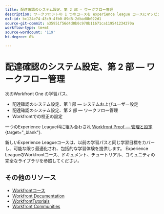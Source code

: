 ```yaml
---
title: 配達確認のシステム設定、第 2 部 — ワークフロー管理
description: ワークフロントの 1 つのコースを experience league コースにマッピング
exl-id: bc124e74-43c9-4fb0-89d8-2dbad8b022d1
source-git-commit: a35951f56d4d0b0c978b11671ca119541234270a
workflow-type: tm+mt
source-wordcount: '119'
ht-degree: 0%

---
```


# 配達確認のシステム設定、第 2 部 — ワークフロー管理

次のWorkfront One の学習パス、

* 配達確認のシステム設定、第 1 部 — システムおよびユーザー設定
* 配達確認のシステム設定、第 2 部 — ワークフロー管理
* Workfrontでの校正の設定

一つのExperience League科に組み合わされ [Workfront Proof — 管理と設定](https://experienceleague.adobe.com/?recommended=Workfront-A-1-2022.3.proof){target="_blank"}.

新しいExperience Leagueコースは、以前の学習パスと同じ学習目標をカバーし、可能な限り最適化され、包括的な学習体験を提供します。  Experience LeagueのWorkfrontコース、ドキュメント、チュートリアル、コミュニティの完全なライブラリを参照してください。

## その他のリソース

* [Workfrontコース](https://experienceleague.adobe.com/?lang=en&amp;Solution=Workfront#courses)
* [Workfront Documentation](https://experienceleague.adobe.com/docs/workfront.html)
* [WorkfrontTutorials](https://experienceleague.adobe.com/docs/workfront-learn/tutorials-workfront/home.html)
* [Workfront Communities](https://experienceleaguecommunities.adobe.com/t5/workfront/ct-p/workfront)
